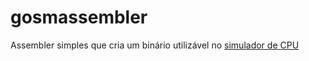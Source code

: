 # gosmassembler
Assembler simples que cria um binário utilizável no [simulador de CPU](https://github.com/misfasol/simulacpu)
